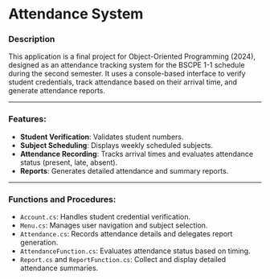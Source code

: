 # Attendance System

### Description

This application is a final project for Object-Oriented Programming (2024), designed as an attendance tracking system for the BSCPE 1-1 schedule during the second semester. It uses a console-based interface to verify student credentials, track attendance based on their arrival time, and generate attendance reports.

---

### Features:

- **Student Verification**: Validates student numbers.
- **Subject Scheduling**: Displays weekly scheduled subjects.
- **Attendance Recording**: Tracks arrival times and evaluates attendance status (present, late, absent).
- **Reports**: Generates detailed attendance and summary reports.

---

### Functions and Procedures:

- `Account.cs`: Handles student credential verification.
- `Menu.cs`: Manages user navigation and subject selection.
- `Attendance.cs`: Records attendance details and delegates report generation.
- `AttendanceFunction.cs`: Evaluates attendance status based on timing.
- `Report.cs` and `ReportFunction.cs`: Collect and display detailed attendance summaries.